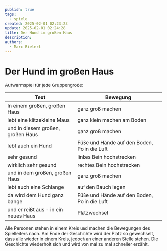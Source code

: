```yaml
---
publish: true
tags:
  - spiele
created: 2025-02-01 02:23:23
update: 2025-02-01 02:24:28
title: Der Hund im großen Haus
description: 
authors:
  - Marc Bielert
---
```


#  Der Hund im großen Haus

Aufwärmspiel für jede Gruppengröße:

Text | Bewegung
-----| --------
In einem großen, großen Haus | ganz groß machen
lebt eine klitzekleine Maus	 | ganz klein machen am Boden
und in diesem großen, großen Haus |	    ganz groß machen
lebt auch ein Hund	              |    Füße und Hände auf den Boden, Po in die Luft
sehr gesund	                       |    linkes Bein hochstrecken
wirklich sehr gesund	            |   rechtes Bein hochstrecken
und in dem großen, großen Haus	    |    ganz groß machen
lebt auch eine Schlange	            |    auf den Bauch legen
da wird dem Hund ganz bange	        |    Füße und Hände auf den Boden, Po in die Luft
und er reißt aus - in ein neues Haus|	 Platzwechsel

Alle Personen stehen in einem Kreis und machen die Bewegungen des Spielleiters nach. Am Ende der Geschichte wird der Platz so gewechselt, dass alle wieder in einem Kreis, jedoch an einer anderen Stelle stehen.
Die Geschichte wiederholt sich und wird von mal zu mal schneller erzählt.
